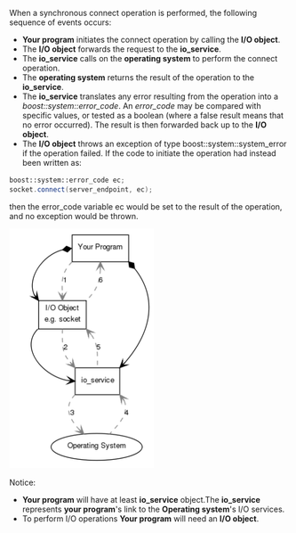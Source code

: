 When a synchronous connect operation is performed, the following sequence of events occurs:
- **Your program** initiates the connect operation by calling the **I/O object**.
- The **I/O object** forwards the request to the **io_service**.
- The **io_service** calls on the **operating system** to perform the connect operation.
- The **operating system** returns the result of the operation to the **io_service**.
- The **io_service** translates any error resulting from the operation into a *boost::system::error_code*. An *error_code* may be compared with specific values, or tested as a boolean (where a false result means that no error occurred). The result is then forwarded back up to the **I/O object**.
- The **I/O object** throws an exception of type boost::system::system_error if the operation failed. If the code to initiate the operation had instead been written as: 

```C++
boost::system::error_code ec; 
socket.connect(server_endpoint, ec);
```

then the error_code variable ec would be set to the result of the operation, and no exception would be thrown. 

![Synchronous in boost::asio](../img/synchronous_boost_asio.png)

Notice: 
- **Your program** will have at least **io_service** object.The **io_service** represents **your program**'s link to the **Operating system**'s I/O services. 
- To perform I/O operations **Your program** will need an **I/O object**.